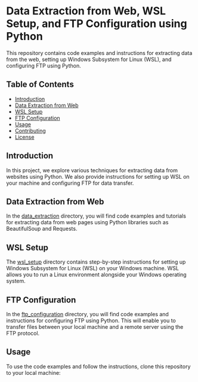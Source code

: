 # Data Extraction from Web, WSL Setup, and FTP Configuration using Python

This repository contains code examples and instructions for extracting data from the web, setting up Windows Subsystem for Linux (WSL), and configuring FTP using Python.

## Table of Contents

- [Introduction](#introduction)
- [Data Extraction from Web](#data-extraction-from-web)
- [WSL Setup](#wsl-setup)
- [FTP Configuration](#ftp-configuration)
- [Usage](#usage)
- [Contributing](#contributing)
- [License](#license)

## Introduction

In this project, we explore various techniques for extracting data from websites using Python. We also provide instructions for setting up WSL on your machine and configuring FTP for data transfer.

## Data Extraction from Web

In the [data_extraction](data_extraction) directory, you will find code examples and tutorials for extracting data from web pages using Python libraries such as BeautifulSoup and Requests.

## WSL Setup

The [wsl_setup](wsl_setup) directory contains step-by-step instructions for setting up Windows Subsystem for Linux (WSL) on your Windows machine. WSL allows you to run a Linux environment alongside your Windows operating system.

## FTP Configuration

In the [ftp_configuration](ftp_configuration) directory, you will find code examples and instructions for configuring FTP using Python. This will enable you to transfer files between your local machine and a remote server using the FTP protocol.

## Usage

To use the code examples and follow the instructions, clone this repository to your local machine:
